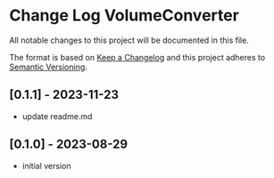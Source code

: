 # Change Log VolumeConverter

All notable changes to this project will be documented in this file.

The format is based on [Keep a Changelog](http://keepachangelog.com/)
and this project adheres to [Semantic Versioning](http://semver.org/).


## [0.1.1] - 2023-11-23
- update readme.md


## [0.1.0] - 2023-08-29
- initial version

